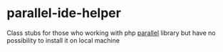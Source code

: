 # parallel-ide-helper
Class stubs for those who working with php [parallel](https://www.php.net/manual/en/parallel.setup.php) library but have no possibility to install it on local machine
